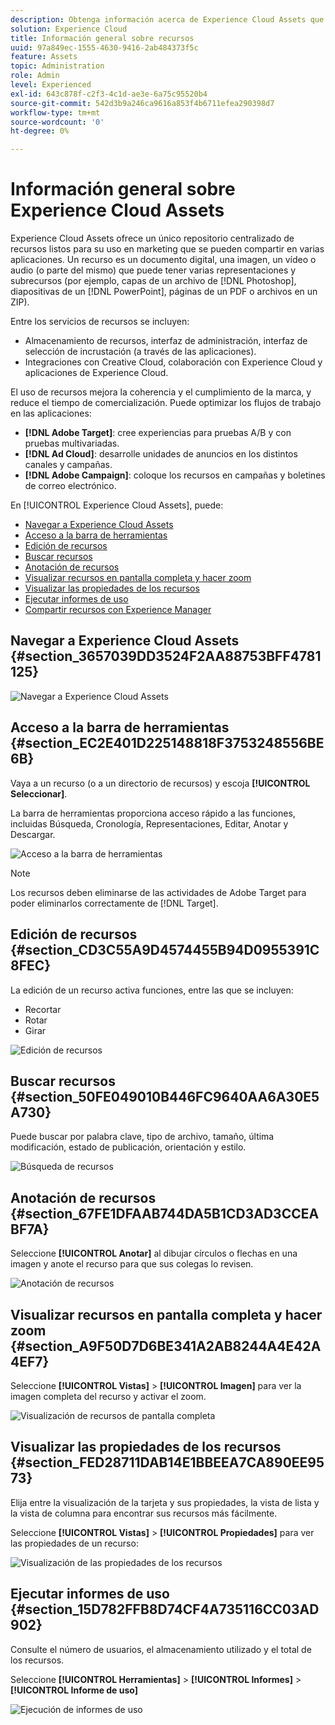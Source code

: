 ```yaml
---
description: Obtenga información acerca de Experience Cloud Assets que puede compartir entre distintas aplicaciones.
solution: Experience Cloud
title: Información general sobre recursos
uuid: 97a849ec-1555-4630-9416-2ab484373f5c
feature: Assets
topic: Administration
role: Admin
level: Experienced
exl-id: 643c878f-c2f3-4c1d-ae3e-6a75c95520b4
source-git-commit: 542d3b9a246ca9616a853f4b6711efea290398d7
workflow-type: tm+mt
source-wordcount: '0'
ht-degree: 0%

---
```


# Información general sobre Experience Cloud Assets

Experience Cloud Assets ofrece un único repositorio centralizado de recursos listos para su uso en marketing que se pueden compartir en varias aplicaciones. Un recurso es un documento digital, una imagen, un vídeo o audio (o parte del mismo) que puede tener varias representaciones y subrecursos (por ejemplo, capas de un archivo de [!DNL Photoshop], diapositivas de un [!DNL PowerPoint], páginas de un PDF o archivos en un ZIP).

Entre los servicios de recursos se incluyen:

* Almacenamiento de recursos, interfaz de administración, interfaz de selección de incrustación (a través de las aplicaciones).
* Integraciones con Creative Cloud, colaboración con Experience Cloud y aplicaciones de Experience Cloud.

El uso de recursos mejora la coherencia y el cumplimiento de la marca, y reduce el tiempo de comercialización. Puede optimizar los flujos de trabajo en las aplicaciones:

* **[!DNL Adobe Target]**: cree experiencias para pruebas A/B y con pruebas multivariadas.
* **[!DNL Ad Cloud]**: desarrolle unidades de anuncios en los distintos canales y campañas.
* **[!DNL Adobe Campaign]**: coloque los recursos en campañas y boletines de correo electrónico.

En [!UICONTROL Experience Cloud Assets], puede:

* [Navegar a Experience Cloud Assets](experience-cloud-assets.md#section_3657039DD3524F2AA88753BFF4781125)
* [Acceso a la barra de herramientas](experience-cloud-assets.md#section_EC2E401D225148818F3753248556BE6B)
* [Edición de recursos](experience-cloud-assets.md#section_CD3C55A9D4574455B94D0955391C8FEC)
* [Buscar recursos](experience-cloud-assets.md#section_50FE049010B446FC9640AA6A30E5A730)
* [Anotación de recursos](experience-cloud-assets.md#section_67FE1DFAAB744DA5B1CD3AD3CCEABF7A)
* [Visualizar recursos en pantalla completa y hacer zoom](experience-cloud-assets.md#section_A9F50D7D6BE341A2AB8244A4E42A4EF7)
* [Visualizar las propiedades de los recursos](experience-cloud-assets.md#section_FED28711DAB14E1BBEEA7CA890EE9573)
* [Ejecutar informes de uso](experience-cloud-assets.md#section_15D782FFB8D74CF4A735116CC03AD902)
* [Compartir recursos con Experience Manager](experience-cloud-assets.md#section_45C1B72F4D274F54BC6CCB64D2580AC5)

## Navegar a Experience Cloud Assets {#section_3657039DD3524F2AA88753BFF4781125}

![Navegar a Experience Cloud Assets ](assets/asset-nav.png)

## Acceso a la barra de herramientas {#section_EC2E401D225148818F3753248556BE6B}

Vaya a un recurso (o a un directorio de recursos) y escoja **[!UICONTROL Seleccionar]**.

La barra de herramientas proporciona acceso rápido a las funciones, incluidas Búsqueda, Cronología, Representaciones, Editar, Anotar y Descargar.

![Acceso a la barra de herramientas](assets/asset-tools.png)

>[!NOTE]
>
>Los recursos deben eliminarse de las actividades de Adobe Target para poder eliminarlos correctamente de [!DNL Target].

## Edición de recursos {#section_CD3C55A9D4574455B94D0955391C8FEC}

La edición de un recurso activa funciones, entre las que se incluyen:

* Recortar
* Rotar
* Girar

![Edición de recursos](assets/asset-edit.png)

## Buscar recursos {#section_50FE049010B446FC9640AA6A30E5A730}

Puede buscar por palabra clave, tipo de archivo, tamaño, última modificación, estado de publicación, orientación y estilo.

![Búsqueda de recursos](assets/asset-search.png)

## Anotación de recursos {#section_67FE1DFAAB744DA5B1CD3AD3CCEABF7A}

Seleccione **[!UICONTROL Anotar]** al dibujar círculos o flechas en una imagen y anote el recurso para que sus colegas lo revisen.

![Anotación de recursos](assets/assets-annotate.png)

## Visualizar recursos en pantalla completa y hacer zoom {#section_A9F50D7D6BE341A2AB8244A4E42A4EF7}

Seleccione **[!UICONTROL Vistas]** > **[!UICONTROL Imagen]** para ver la imagen completa del recurso y activar el zoom.

![Visualización de recursos de pantalla completa](assets/asset-zoom.png)

## Visualizar las propiedades de los recursos {#section_FED28711DAB14E1BBEEA7CA890EE9573}

Elija entre la visualización de la tarjeta y sus propiedades, la vista de lista y la vista de columna para encontrar sus recursos más fácilmente.

Seleccione **[!UICONTROL Vistas]** > **[!UICONTROL Propiedades]** para ver las propiedades de un recurso:

![Visualización de las propiedades de los recursos](assets/asset-properties.png)

## Ejecutar informes de uso {#section_15D782FFB8D74CF4A735116CC03AD902}

Consulte el número de usuarios, el almacenamiento utilizado y el total de los recursos.

Seleccione **[!UICONTROL Herramientas]** > **[!UICONTROL Informes]** > **[!UICONTROL Informe de uso]**

![Ejecución de informes de uso](assets/assets-usage-report.png)
